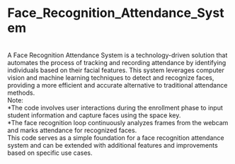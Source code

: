 # Face_Recognition_Attendance_System
<br>
A Face Recognition Attendance System is a technology-driven solution that automates the process of tracking and recording attendance by identifying individuals based on their facial features. This system leverages computer vision and machine learning techniques to detect and recognize faces, providing a more efficient and accurate alternative to traditional attendance methods.
<br>
Note:
<br>
*The code involves user interactions during the enrollment phase to input student information and capture faces using the space key.
<br>
*The face recognition loop continuously analyzes frames from the webcam and marks attendance for recognized faces.<br>
This code serves as a simple foundation for a face recognition attendance system and can be extended with additional features and improvements based on specific use cases.
